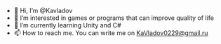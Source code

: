 - 👋 Hi, I’m @Kavladov
- 👀 I’m interested in games or programs that can improve quality of life
- 🌱 I’m currently learning Unity and C#
- 📫 How to reach me. You can write me on KaVladov0229@gmail.ru

<!---
Kavladov/Kavladov is a ✨ special ✨ repository because its `README.md` (this file) appears on your GitHub profile.
You can click the Preview link to take a look at your changes.
--->
